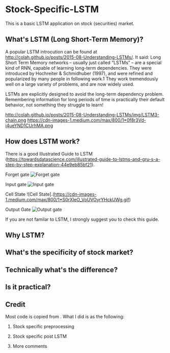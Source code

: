 # Stock-Specific-LSTM
This is a basic LSTM application on stock (securities) market.

## What's LSTM (Long Short-Term Memory)?
A popular LSTM introcution can be found at http://colah.github.io/posts/2015-08-Understanding-LSTMs/. It said:
Long Short Term Memory networks – usually just called “LSTMs” – are a special kind of RNN, capable of learning long-term dependencies. They were introduced by Hochreiter & Schmidhuber (1997), and were refined and popularized by many people in following work.1 They work tremendously well on a large variety of problems, and are now widely used.

LSTMs are explicitly designed to avoid the long-term dependency problem. Remembering information for long periods of time is practically their default behavior, not something they struggle to learn!

http://colah.github.io/posts/2015-08-Understanding-LSTMs/img/LSTM3-chain.png
https://cdn-images-1.medium.com/max/800/1*0f8r3Vd-i4ueYND1CUrhMA.png

## How does LSTM work?
There is a good Illustrated Guide to LSTM (https://towardsdatascience.com/illustrated-guide-to-lstms-and-gru-s-a-step-by-step-explanation-44e9eb85bf21).

Forget gate
![Forget gate](https://cdn-images-1.medium.com/max/800/1*GjehOa513_BgpDDP6Vkw2Q.gif)

Input gate
![Input gate](https://cdn-images-1.medium.com/max/800/1*TTmYy7Sy8uUXxUXfzmoKbA.gif)

Cell State
![Cell State].(https://cdn-images-1.medium.com/max/800/1*S0rXIeO_VoUVOyrYHckUWg.gif)

Output Gate
![Output gate](https://cdn-images-1.medium.com/max/800/1*VOXRGhOShoWWks6ouoDN3Q.gif)

If you are not familar to LSTM, I strongly suggest you to check this guide.

## Why LSTM?

## What's the specificity of stock market?

## Technically what's the difference?

## Is it practical?


## Credit
Most code is copied from . What I did is as the following:

1. Stock specific preprocessing

2. Stock specific post LSTM

3. More comments
